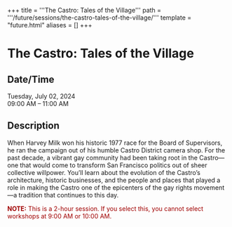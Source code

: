 +++
title = '''The Castro: Tales of the Village'''
path = '''/future/sessions/the-castro-tales-of-the-village/'''
template = "future.html"
aliases = []
+++

<h1>The Castro: Tales of the Village</h1>

<h2>Date/Time</h2>
<p>Tuesday, July 02, 2024<br>
09:00 AM – 11:00 AM</p>
<h2>Description</h2>

<div class="ag87-crtemvc-hsbk"><div class="css-vsf5of"><p class="carina-rte-public-DraftStyleDefault-block">When Harvey Milk won his historic 1977 race for the Board of Supervisors, he ran the campaign out of his humble Castro District camera shop. For the past decade, a vibrant gay community had been taking root in the Castro—one that would come to transform San Francisco politics out of sheer collective willpower. You’ll learn about the evolution of the Castro’s architecture, historic businesses, and the people and places that played a role in making the Castro one of the epicenters of the gay rights movement—a tradition that continues to this day.</p><p class="carina-rte-public-DraftStyleDefault-block"><span style="color: rgb(160,0,0);"><span style="font-weight: bold;">NOTE:</span> This is a 2-hour session. If you select this, you cannot select workshops at 9:00 AM or 10:00 AM.</span></p></div></div>


